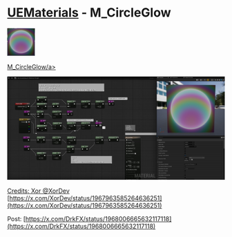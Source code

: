 # <a href="..">UEMaterials</a>  - M_CircleGlow
<img src="M_CircleGlow_00.png" width="64px" /><br/>

<a href="../M_CircleGlow.uasset">M_CircleGlow/a><br/>

<img src="M_CircleGlow_01.png" width="640px" /><br/>

Credits:
Xor
@XorDev
[https://x.com/XorDev/status/1967963585264636251](https://x.com/XorDev/status/1967963585264636251)

Post:
[https://x.com/DrkFX/status/1968006665632117118](https://x.com/DrkFX/status/1968006665632117118)
